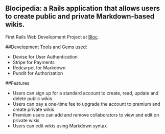 ## Blocipedia: a Rails application that allows users to create public and private Markdown-based wikis.

First Rails Web Development Project at [Bloc](http://bloc.io).

##Development Tools and Gems used:
- Devise for User Authentication
- Stripe for Payments
- Redcarpet for Markdown
- Pundit for Authorization

##Features
- Users can sign up for a standard account to create, read, update and delete public wikis
- Users can pay a one-time fee to upgrade the account to premium and create private wikis
- Premium users can add and remove collaborators to view and edit on private wikis
- Users can edit wikis using Markdown syntax
